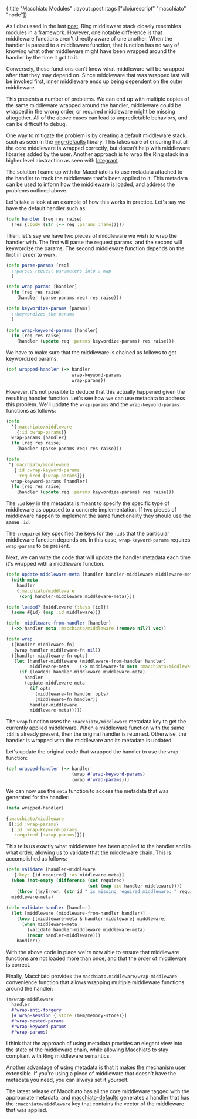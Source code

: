 {:title "Macchiato Modules"
 :layout :post
 :tags ["clojurescript" "macchiato" "node"]}
 
As I discussed in the last [post](http://yogthos.net/posts/2016-12-17-MacchiatoProgress.html), Ring middleware stack closely resembles modules in a framework. However, one notable difference is that middleware functions aren't directly aware of one another. When the handler is passed to a middleware function, that function has no way of knowing what other middleware might have been wrapped around the handler by the time it got to it.

Conversely, these functions can't know what middleware will be wrapped after that they may depend on. Since middleware that was wrapped last will be invoked first, inner middleware ends up being dependent on the outer middleware.

This presents a number of problems. We can end up with multiple copies of the same middleware wrapped around the handler, middleware could be wrapped in the wrong order, or required middleware might be missing altogether. All of the above cases can lead to unpredictable behaviors, and can be difficult to debug.

One way to mitigate the problem is by creating a default middleware stack, such as seen in the [ring-defaults](https://github.com/ring-clojure/ring-defaults) library. This takes care of ensuring that all the core middleware is wrapped correctly, but doesn't help with middleware libraries added by the user. Another approach is to wrap the Ring stack in a higher level abstraction as seen with [Integrant](https://github.com/weavejester/integrant).

The solution I came up with for Macchiato is to use metadata attached to the handler to track the middleware that's been applied to it. This metadata can be used to inform how the middleware is loaded, and address the problems outlined above.

Let's take a look at an example of how this works in practice. Let's say we have the default handler such as:

```clojure
(defn handler [req res raise]
  (res {:body (str (-> req :params :name))}))
```

Then, let's say we have two pieces of middleware we wish to wrap the handler with. The first will parse the request params, and the second will keywordize the params. The second middleware function depends on the first in order to work.

```clojure
(defn parse-params [req]
  ;;parses request parameters into a map
  )

(defn wrap-params [handler]
  (fn [req res raise]
    (handler (parse-params req) res raise)))

(defn keywordize-params [params]
  ;;keywordizes the params
  )
          
(defn wrap-keyword-params [handler]
  (fn [req res raise]
    (handler (update req :params keywordize-params) res raise)))
```

We have to make sure that the middleware is chained as follows to get keywordized params:

```clojure
(def wrapped-handler (-> handler
                         wrap-keyword-params
                         wrap-params))
```

However, it's not possible to deduce that this actually happened given the resulting handler function. Let's see how we can use metadata to address this problem. We'll update the `wrap-params` and the `wrap-keyword-params` functions as follows:

```clojure
(defn
  ^{:macchiato/middleware
    {:id :wrap-params}}    
  wrap-params [handler]
  (fn [req res raise]
    (handler (parse-params req) res raise)))

(defn
 ^{:macchiato/middleware
   {:id :wrap-keyword-params
    :required [:wrap-params]}}
  wrap-keyword-params [handler]
  (fn [req res raise]
    (handler (update req :params keywordize-params) res raise)))
```

The `:id` key in the metadata is meant to specify the specific type of middleware as opposed to a concrete implementation. If two pieces of middleware happen to implement the same functionality they should use the same `:id`. 

The `:required` key specifies the keys for the `:id`s that the particular middleware function depends on. In this case, `wrap-keyword-params` requires `wrap-params` to be present.

Next, we can write the code that will update the handler metadata each time it's wrapped with a middleware function.

```clojure
(defn update-middleware-meta [handler handler-middleware middleware-meta]
  (with-meta
    handler
    {:macchiato/middleware
     (conj handler-middleware middleware-meta)}))

(defn loaded? [middleware {:keys [id]}]
  (some #{id} (map :id middleware)))

(defn- middleware-from-handler [handler]
  (->> handler meta :macchiato/middleware (remove nil?) vec))

(defn wrap
  ([handler middleware-fn]
   (wrap handler middleware-fn nil))
  ([handler middleware-fn opts]
   (let [handler-middleware (middleware-from-handler handler)
         middleware-meta    (-> middleware-fn meta :macchiato/middleware)]
     (if (loaded? handler-middleware middleware-meta)
       handler
       (update-middleware-meta
         (if opts
           (middleware-fn handler opts)
           (middleware-fn handler))
         handler-middleware
         middleware-meta)))))
```

The `wrap` function uses the `:macchiato/middleware` metadata key to get the currently applied middleware. When a middleware function with the same `:id` is already present, then the original handler is returned. Otherwise, the handler is wrapped with the middleware and its metadata is updated.

Let's update the original code that wrapped the handler to use the `wrap` function:

```clojure
(def wrapped-handler (-> handler
                         (wrap #'wrap-keyword-params)
                         (wrap #'wrap-params)))
```

We can now use the `meta` function to access the metadata that was generated for the handler:

```clojure
(meta wrapped-handler)

{:macchiato/middleware
 [{:id :wrap-params}
  {:id :wrap-keyword-params
   :required [:wrap-params]}]}
```

This tells us exactly what middleware has been applied to the handler and in what order, allowing us to validate that the middleware chain. This is accomplished as follows:

```clojure
(defn validate [handler-middleware
   {:keys [id required] :as middleware-meta}]
  (when (not-empty (difference (set required)
                               (set (map :id handler-middleware))))
    (throw (js/Error. (str id " is missing required middleware: " required))))
  middleware-meta)
  
(defn validate-handler [handler]
  (let [middleware (middleware-from-handler handler)]
    (loop [[middleware-meta & handler-middleware] middleware]
      (when middleware-meta
        (validate handler-middleware middleware-meta)
        (recur handler-middleware)))
    handler))  
```

With the above code in place we're now able to ensure that middleware functions are not loaded more than once, and that the order of middleware is correct.

Finally, Macchiato provides the `macchiato.middleware/wrap-middleware` convenience function that allows wrapping multiple middleware functions around the handler:

```clojure
(m/wrap-middleware
  handler
  #'wrap-anti-forgery
  [#'wrap-session {:store (mem/memory-store)}]
  #'wrap-nested-params
  #'wrap-keyword-params
  #'wrap-params)
```

I think that the approach of using metadata provides an elegant view into the state of the middleware chain, while allowing Macchiato to stay compliant with Ring middleware semantics.

Another advantage of using metadata is that it makes the mechanism user extensible. If you're using a piece of middleware that doesn't have the metadata you need, you can always set it yourself.

The latest release of Macchiato has all the core middleware tagged with the appropriate metadata, and [macchiato-defaults](https://github.com/macchiato-framework/macchiato-defaults) generates a handler that has the `:macchiato/middleware` key that contains the vector of the middleware that was applied.